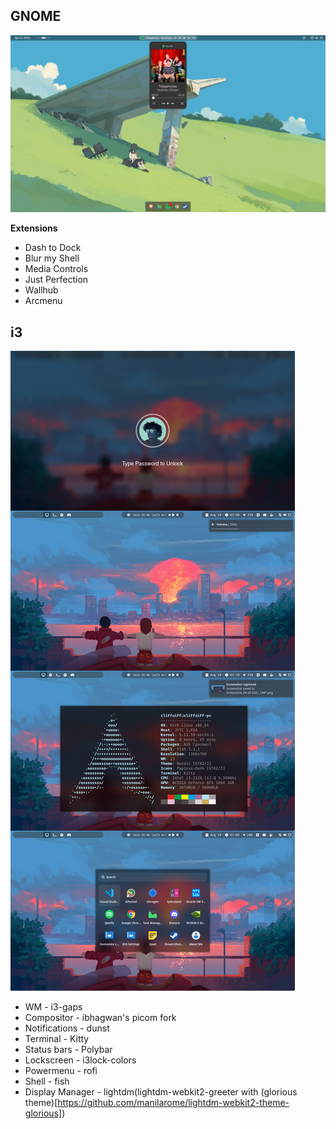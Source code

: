 ## GNOME

![Screenshot](assets/gnome_screenshot.png)

**Extensions**
- Dash to Dock
- Blur my Shell
- Media Controls
- Just Perfection
- Wallhub
- Arcmenu

## i3

![Screenshot](assets/i3_screenshot.png)

- WM - i3-gaps
- Compositor - ibhagwan's picom fork
- Notifications - dunst
- Terminal - Kitty
- Status bars - Polybar
- Lockscreen - i3lock-colors
- Powermenu - rofi
- Shell - fish
- Display Manager - lightdm(lightdm-webkit2-greeter with (glorious theme)[https://github.com/manilarome/lightdm-webkit2-theme-glorious])

